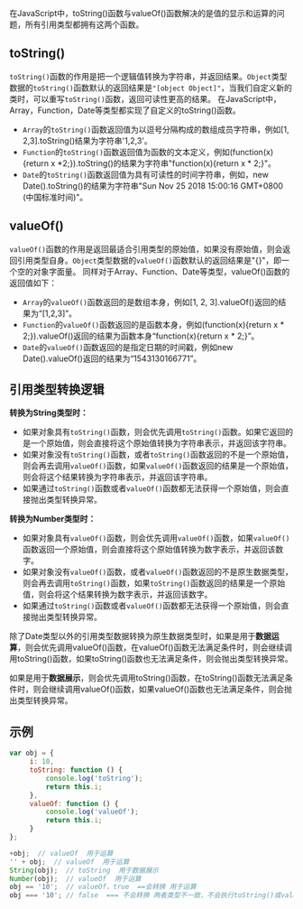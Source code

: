 在JavaScript中，toString()函数与valueOf()函数解决的是值的显示和运算的问题，所有引用类型都拥有这两个函数。
## toString()
`toString()`函数的作用是把一个逻辑值转换为字符串，并返回结果。`Object`类型数据的`toString()`函数默认的返回结果是`"[object Object]"`，当我们自定义新的类时，可以重写`toString()`函数，返回可读性更高的结果。
在JavaScript中，Array，Function，Date等类型都实现了自定义的toString()函数。

- `Array`的`toString()`函数返回值为以逗号分隔构成的数组成员字符串，例如[1, 2,3].toString()结果为字符串'1,2,3'。
- `Function`的`toString()`函数返回值为函数的文本定义，例如(function(x){return x *2;}).toString()的结果为字符串"function(x){return x * 2;}"。
- `Date`的`toString()`函数返回值为具有可读性的时间字符串，例如，new Date().toString()的结果为字符串"Sun Nov 25 2018 15:00:16 GMT+0800 (中国标准时间)"。
## valueOf()
`valueOf()`函数的作用是返回最适合引用类型的原始值，如果没有原始值，则会返回引用类型自身。`Object`类型数据的`valueOf()`函数默认的返回结果是"{}"，即一个空的对象字面量。
同样对于Array、Function、Date等类型，valueOf()函数的返回值如下：

- `Array`的`valueOf()`函数返回的是数组本身，例如[1, 2, 3].valueOf()返回的结果为“[1,2,3]”。
- `Function`的`valueOf()`函数返回的是函数本身，例如(function(x){return x * 2;}).valueOf()返回的结果为函数本身“function(x){return x * 2;}”。
- `Date`的`valueOf()`函数返回的是指定日期的时间戳，例如new Date().valueOf()返回的结果为“1543130166771”。
## 引用类型转换逻辑
**转换为String类型时：**

- 如果对象具有`toString()`函数，则会优先调用`toString()`函数。如果它返回的是一个原始值，则会直接将这个原始值转换为字符串表示，并返回该字符串。
-  如果对象没有`toString()`函数，或者`toString()`函数返回的不是一个原始值，则会再去调用`valueOf()`函数，如果`valueOf()`函数返回的结果是一个原始值，则会将这个结果转换为字符串表示，并返回该字符串。
-  如果通过`toString()`函数或者`valueOf()`函数都无法获得一个原始值，则会直接抛出类型转换异常。

**转换为Number类型时：**

- 如果对象具有`valueOf()`函数，则会优先调用`valueOf()`函数，如果`valueOf()`函数返回一个原始值，则会直接将这个原始值转换为数字表示，并返回该数字。
- 如果对象没有`valueOf()`函数，或者`valueOf()`函数返回的不是原生数据类型，则会再去调用`toString()`函数，如果`toString()`函数返回的结果是一个原始值，则会将这个结果转换为数字表示，并返回该数字。
- 如果通过`toString()`函数或者`valueOf()`函数都无法获得一个原始值，则会直接抛出类型转换异常。

除了Date类型以外的引用类型数据转换为原生数据类型时，如果是用于**数据运算**，则会优先调用valueOf()函数，在valueOf()函数无法满足条件时，则会继续调用toString()函数，如果toString()函数也无法满足条件，则会抛出类型转换异常。

如果是用于**数据展示**，则会优先调用toString()函数，在toString()函数无法满足条件时，则会继续调用valueOf()函数，如果valueOf()函数也无法满足条件，则会抛出类型转换异常。
## 示例
```javascript
var obj = {
     i: 10,
     toString: function () {
         console.log('toString');
         return this.i;
     },
     valueOf: function () {
         console.log('valueOf');
         return this.i;
     }
};

+obj;  // valueOf  用于运算
'' + obj;  // valueOf  用于运算
String(obj);  // toString  用于数据展示
Number(obj);  // valueOf  用于运算
obj == '10';  // valueOf，true  ==会转换 用于运算
obj === '10'; // false  === 不会转换 两者类型不一致，不会执行toString()或valueOf()
```
